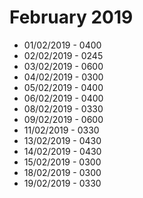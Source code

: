 # February 2019

* 01/02/2019 - 0400
* 02/02/2019 - 0245
* 03/02/2019 - 0600
* 04/02/2019 - 0300
* 05/02/2019 - 0400
* 06/02/2019 - 0400
* 08/02/2019 - 0330
* 09/02/2019 - 0600
* 11/02/2019 - 0330
* 13/02/2019 - 0430
* 14/02/2019 - 0430
* 15/02/2019 - 0300
* 18/02/2019 - 0300
* 19/02/2019 - 0330
